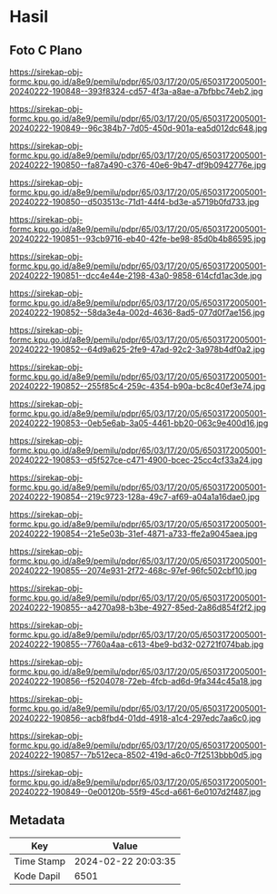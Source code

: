 # Hasil

## Foto C Plano

https://sirekap-obj-formc.kpu.go.id/a8e9/pemilu/pdpr/65/03/17/20/05/6503172005001-20240222-190848--393f8324-cd57-4f3a-a8ae-a7bfbbc74eb2.jpg

https://sirekap-obj-formc.kpu.go.id/a8e9/pemilu/pdpr/65/03/17/20/05/6503172005001-20240222-190849--96c384b7-7d05-450d-901a-ea5d012dc648.jpg

https://sirekap-obj-formc.kpu.go.id/a8e9/pemilu/pdpr/65/03/17/20/05/6503172005001-20240222-190850--fa87a490-c376-40e6-9b47-df9b0942776e.jpg

https://sirekap-obj-formc.kpu.go.id/a8e9/pemilu/pdpr/65/03/17/20/05/6503172005001-20240222-190850--d503513c-71d1-44f4-bd3e-a5719b0fd733.jpg

https://sirekap-obj-formc.kpu.go.id/a8e9/pemilu/pdpr/65/03/17/20/05/6503172005001-20240222-190851--93cb9716-eb40-42fe-be98-85d0b4b86595.jpg

https://sirekap-obj-formc.kpu.go.id/a8e9/pemilu/pdpr/65/03/17/20/05/6503172005001-20240222-190851--dcc4e44e-2198-43a0-9858-614cfd1ac3de.jpg

https://sirekap-obj-formc.kpu.go.id/a8e9/pemilu/pdpr/65/03/17/20/05/6503172005001-20240222-190852--58da3e4a-002d-4636-8ad5-077d0f7ae156.jpg

https://sirekap-obj-formc.kpu.go.id/a8e9/pemilu/pdpr/65/03/17/20/05/6503172005001-20240222-190852--64d9a625-2fe9-47ad-92c2-3a978b4df0a2.jpg

https://sirekap-obj-formc.kpu.go.id/a8e9/pemilu/pdpr/65/03/17/20/05/6503172005001-20240222-190852--255f85c4-259c-4354-b90a-bc8c40ef3e74.jpg

https://sirekap-obj-formc.kpu.go.id/a8e9/pemilu/pdpr/65/03/17/20/05/6503172005001-20240222-190853--0eb5e6ab-3a05-4461-bb20-063c9e400d16.jpg

https://sirekap-obj-formc.kpu.go.id/a8e9/pemilu/pdpr/65/03/17/20/05/6503172005001-20240222-190853--d5f527ce-c471-4900-bcec-25cc4cf33a24.jpg

https://sirekap-obj-formc.kpu.go.id/a8e9/pemilu/pdpr/65/03/17/20/05/6503172005001-20240222-190854--219c9723-128a-49c7-af69-a04a1a16dae0.jpg

https://sirekap-obj-formc.kpu.go.id/a8e9/pemilu/pdpr/65/03/17/20/05/6503172005001-20240222-190854--21e5e03b-31ef-4871-a733-ffe2a9045aea.jpg

https://sirekap-obj-formc.kpu.go.id/a8e9/pemilu/pdpr/65/03/17/20/05/6503172005001-20240222-190855--2074e931-2f72-468c-97ef-96fc502cbf10.jpg

https://sirekap-obj-formc.kpu.go.id/a8e9/pemilu/pdpr/65/03/17/20/05/6503172005001-20240222-190855--a4270a98-b3be-4927-85ed-2a86d854f2f2.jpg

https://sirekap-obj-formc.kpu.go.id/a8e9/pemilu/pdpr/65/03/17/20/05/6503172005001-20240222-190855--7760a4aa-c613-4be9-bd32-02721f074bab.jpg

https://sirekap-obj-formc.kpu.go.id/a8e9/pemilu/pdpr/65/03/17/20/05/6503172005001-20240222-190856--f5204078-72eb-4fcb-ad6d-9fa344c45a18.jpg

https://sirekap-obj-formc.kpu.go.id/a8e9/pemilu/pdpr/65/03/17/20/05/6503172005001-20240222-190856--acb8fbd4-01dd-4918-a1c4-297edc7aa6c0.jpg

https://sirekap-obj-formc.kpu.go.id/a8e9/pemilu/pdpr/65/03/17/20/05/6503172005001-20240222-190857--7b512eca-8502-419d-a6c0-7f2513bbb0d5.jpg

https://sirekap-obj-formc.kpu.go.id/a8e9/pemilu/pdpr/65/03/17/20/05/6503172005001-20240222-190849--0e00120b-55f9-45cd-a661-6e0107d2f487.jpg


## Metadata

| Key        | Value               |
| ---------- | ------------------- |
| Time Stamp | 2024-02-22 20:03:35 |
| Kode Dapil | 6501                |



